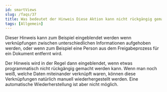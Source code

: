 ```yaml
---
id: smartViews
slug: /faqs/37
title: Was bedeutet der Hinweis Diese Aktion kann nicht rückgängig gemacht werden
tags: [Allgemein]
---
```

Dieser Hinweis kann zum Beispiel eingeblendet werden wenn verknüpfungen zwischen unterschiedlichen Informationen aufgehoben werden, oder wenn zum Beispiel eine Person aus dem Freigabeprozess für ein Dokument entfernt wird. 

Der Hinweis wird in der Regel dann eingeblendet, wenn etwas programmatisch nicht rückgängig gemacht werden kann. Wenn man noch weiß, welche Daten miteinander verknüpft waren, können diese Verknüpfungen natürlich manuell wiederhergestellt werden. Eine automatische Wiederherstellung ist aber nicht möglich.